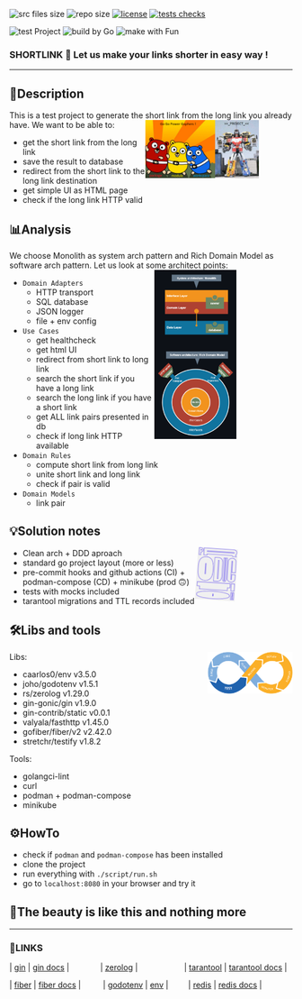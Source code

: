 <p align="left">
	<img src="https://img.shields.io/github/languages/code-size/kselnaag/shortlink?style=plastic" title="src files size" alt="src files size">
	<img src="https://img.shields.io/github/repo-size/kselnaag/shortlink?style=plastic" title="repo size" alt="repo size">
	<a href="https://github.com/kselnaag/shortlink/blob/master/LICENSE" title="LICENSE"><img src="https://img.shields.io/github/license/kselnaag/shortlink?style=plastic" alt="license"></a>
	<a href="https://github.com/kselnaag/shortlink/actions" title="Workflows"><img src="https://img.shields.io/github/actions/workflow/status/kselnaag/shortlink/go.yml?branch=master&style=plastic" alt="tests checks"></a>
</p>
<p align="left">
  <img src="https://img.shields.io/static/v1?label=test&message=Project&color=ffa757&style=plastic" alt="test Project">
	<img src="https://img.shields.io/static/v1?label=build%20by&message=Go&color=ffa757&style=plastic" alt="build by Go">
	<img src="https://img.shields.io/static/v1?label=make%20with&message=Fun&color=ffa757&style=plastic" alt="make with Fun">
</p>

### **SHORTLINK** 📏 Let us make your links shorter in easy way !
----

## **🧾Description**
This is a test project to generate the short link from the long link you already have. We want to be able to:
<img style="margin-right: 60px;" align="right" width="40%" alt="#POWERGOPHERS" src="./asset/gogogophers.png"/>

- get the short link from the long link
- save the result to database
- redirect from the short link to the long link destination
- get simple UI as HTML page
- check if the long link HTTP valid

## **📊Analysis**
We choose Monolith as system arch pattern and Rich Domain Model as software arch pattern. Let us look at some architect points:
<img style="margin-top: 0px; margin-right: 100px;" align="right" width="29%" alt="#ArchPic" src="./asset/arch.png"/>

- `Domain Adapters`
  - HTTP transport
  - SQL database
  - JSON logger
  - file + env config
- `Use Cases`
  - get healthcheck
  - get html UI
  - redirect from short link to long link 
  - search the short link if you have a long link
  - search the long link if you have a short link
  - get ALL link pairs presented in db
  - check if long link HTTP available
- `Domain Rules`
  - compute short link from long link
  - unite short link and long link
  - check if pair is valid
- `Domain Models`
  - link pair

## **💡Solution notes**
<img style="margin-right: 100px; transform: rotate(03.7deg);" align="right" width="14%" alt="#Prod" src="./asset/production.png"/>

- Clean arch + DDD aproach
- standard go project layout (more or less)
- pre-commit hooks and github actions (CI) + podman-compose (CD) + minikube (prod 🙃)
- tests with mocks included
- tarantool migrations and TTL records included

## **🛠️Libs and tools**
<img style="margin-right: 0px;" align="right" width="30%" alt="#CICD" src="./asset/cicd.png"/>

Libs:
- caarlos0/env v3.5.0
- joho/godotenv v1.5.1
- rs/zerolog v1.29.0
- gin-gonic/gin v1.9.0
- gin-contrib/static v0.0.1
- valyala/fasthttp v1.45.0
- gofiber/fiber/v2 v2.42.0
- stretchr/testify v1.8.2

Tools:
- golangci-lint
- curl 
- podman + podman-compose
- minikube

## **⚙️HowTo**

- check if `podman` and `podman-compose` has been installed
- clone the project
- run everything with `./script/run.sh`
- go to `localhost:8080` in your browser and try it

## **🦋The beauty is like this and nothing more**

----
### **🔗LINKS**
| [gin](https://github.com/gin-gonic/gin "https://github.com/gin-gonic/gin")
| [gin docs](https://gin-gonic.com/docs/ "https://gin-gonic.com/docs/")
|             
| [zerolog](https://github.com/rs/zerolog "https://github.com/rs/zerolog")
|                    
| [tarantool](https://hub.docker.com/r/tarantool/tarantool "https://hub.docker.com/r/tarantool/tarantool")
| [tarantool docs](https://www.tarantool.io/ru/doc/ "https://www.tarantool.io/ru/doc")
| 

| [fiber](https://github.com/gofiber/fiber "https://github.com/gofiber/fiber")
| [fiber docs](https://docs.gofiber.io "https://docs.gofiber.io")
|         
| [godotenv](github.com/joho/godotenv "github.com/joho/godotenv")
| [env](https://github.com/caarlos0/env "https://github.com/caarlos0/env")
|        
| [redis](https://hub.docker.com/_/redis "https://hub.docker.com/_/redis")
| [redis docs](https://redis.io/docs/ "https://redis.io/docs/")
|

